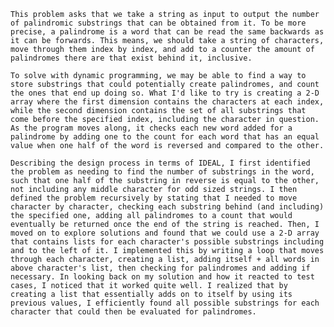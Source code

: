 	This problem asks that we take a string as input to output the number of palindromic substrings that can be obtained from it. To be more precise, a palindrome is a word that can be read the same backwards as it can be forwards. This means, we should take a string of characters, move through them index by index, and add to a counter the amount of palindromes there are that exist behind it, inclusive.
	
	To solve with dynamic programming, we may be able to find a way to store substrings that could potentially create palindromes, and count the ones that end up doing so. What I'd like to try is creating a 2-D array where the first dimension contains the characters at each index, while the second dimension contains the set of all substrings that come before the specified index, including the character in question. As the program moves along, it checks each new word added for a palindrome by adding one to the count for each word that has an equal value when one half of the word is reversed and compared to the other.
	
	Describing the design process in terms of IDEAL, I first identified the problem as needing to find the number of substrings in the word, such that one half of the substring in reverse is equal to the other, not including any middle character for odd sized strings. I then defined the problem recursively by stating that I needed to move character by character, checking each substring behind (and including) the specified one, adding all palindromes to a count that would eventually be returned once the end of the string is reached. Then, I moved on to explore solutions and found that we could use a 2-D array that contains lists for each character's possible substrings including and to the left of it. I implemented this by writing a loop that moves through each character, creating a list, adding itself + all words in above character's list, then checking for palindromes and adding if necessary. In looking back on my solution and how it reacted to test cases, I noticed that it worked quite well. I realized that by creating a list that essentially adds on to itself by using its previous values, I efficiently found all possible substrings for each character that could then be evaluated for palindromes.
